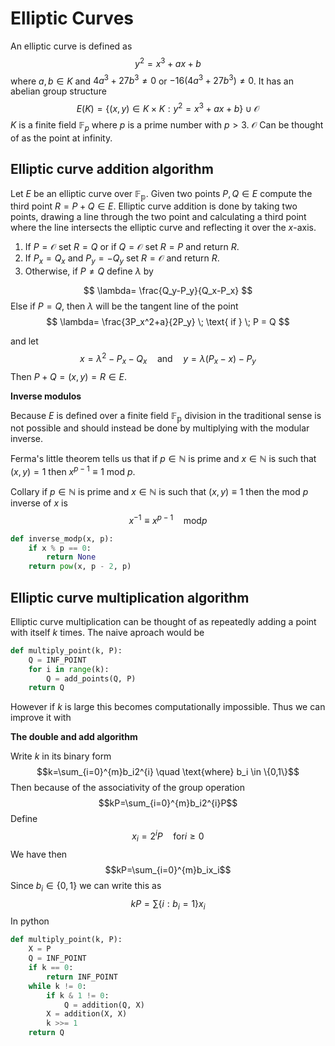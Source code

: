 # Elliptic Curves
An elliptic curve is defined as
$$y^2 = x^3 + ax + b$$
where $a, b \in K$ and $4a^3 + 27b^3 \neq 0$ or $-16(4a^3 + 27b^3) \neq 0$. It has an abelian group structure
$$E(K)=\{(x,y)\in K\times K:y^2=x^3+ax+b\} \cup  \mathcal{O}$$
$K$ is a finite field $\mathbb{F}_p$ where $p$ is a prime number with $p > 3$. $\mathcal{O}$ Can be thought of as the point at infinity.

## Elliptic curve addition algorithm
Let $E$ be an elliptic curve over $\mathbb{F_p}$. Given two points $P,Q \in E$ compute the third point $R = P + Q \in E$.
Elliptic curve addition is done by taking two points, drawing a line through the two point and calculating a third point where the line intersects the elliptic curve and reflecting it over the $x$-axis.
1. If $P = \mathcal{O}$ set $R = Q$ or if $Q = \mathcal{O}$ set $R=P$ and return $R$.
2. If $P_x = Q_x$ and $P_y=-Q_y$ set $R=\mathcal{O}$ and return $R$.
3. Otherwise, if $P \neq Q$ define $\lambda$ by 

$$
\lambda= \frac{Q_y-P_y}{Q_x-P_x}
$$
Else if $P = Q$, then $\lambda$ will be the tangent line of the point
$$
\lambda= \frac{3P_x^2+a}{2P_y} \; \text{ if } \; P = Q
$$

and let
$$x=\lambda ^2 - P_x - Q_x \quad \text{and} \quad y=\lambda(P_x-x)-P_y$$
Then $P+Q=(x,y)=R \in E$.

<b>Inverse modulos</b>

Because $E$ is defined over a finite field $\mathbb{F_p}$ division in the traditional sense is not possible and should instead be done by multiplying with the modular inverse.

Ferma's little theorem tells us that if $p \in \mathbb{N}$ is prime and $x\in\mathbb{N}$ is such that $(x,y)=1$ then $x^{p-1} \equiv 1$ mod $p$.

Collary if $p\in\mathbb{N}$ is prime and $x\in\mathbb{N}$ is such that $(x,y)\equiv 1$ then the mod $p$ inverse of $x$ is
$$x^{-1}\equiv x^{p-1} \quad \text{mod} p$$

```python
def inverse_modp(x, p):
	if x % p == 0:
		return None
	return pow(x, p - 2, p)
```

## Elliptic curve multiplication algorithm
Elliptic curve multiplication can be thought of as repeatedly adding a point with itself $k$ times. The naive aproach would be
```python
def multiply_point(k, P):
	Q = INF_POINT
	for i in range(k):
		Q = add_points(Q, P)
	return Q
```
However if $k$ is large this becomes computationally impossible. Thus we can improve it with

<b>The double and add algorithm</b>

Write $k$ in its binary form
$$k=\sum_{i=0}^{m}b_i2^{i} \quad \text{where} b_i \in \{0,1\}$$
Then because of the associativity of the group operation
$$kP=\sum_{i=0}^{m}b_i2^{i}P$$
Define
$$x_i=2^iP\quad\text{for}i\geq 0$$
We have then
$$kP=\sum_{i=0}^{m}b_ix_i$$
Since $b_i\in\{0,1\}$ we can write this as
$$kP=\sum \{i:b_i=1\}x_i$$
In python
```python
def multiply_point(k, P):
	X = P
	Q = INF_POINT
	if k == 0:
		return INF_POINT
	while k != 0:
		if k & 1 != 0:
			Q = addition(Q, X)
		X = addition(X, X)
		k >>= 1
	return Q
```
